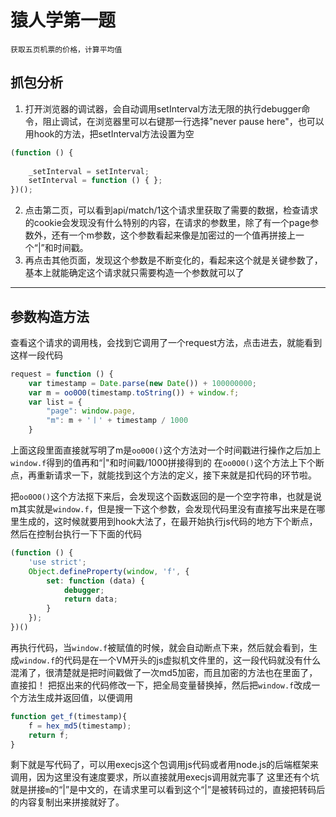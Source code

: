 # 猿人学第一题
```
获取五页机票的价格，计算平均值
```
## 抓包分析
1. 打开浏览器的调试器，会自动调用setInterval方法无限的执行debugger命令，阻止调试，在浏览器里可以右键那一行选择"never pause here"，也可以用hook的方法，把setInterval方法设置为空
```javascript
(function () {
    
    _setInterval = setInterval;
    setInterval = function () { };
})();
```
2. 点击第二页，可以看到api/match/1这个请求里获取了需要的数据，检查请求的cookie会发现没有什么特别的内容，在请求的参数里，除了有一个page参数外，还有一个m参数，这个参数看起来像是加密过的一个值再拼接上一个“|”和时间戳。
3. 再点击其他页面，发现这个参数是不断变化的，看起来这个就是关键参数了，基本上就能确定这个请求就只需要构造一个参数就可以了
---
## 参数构造方法
查看这个请求的调用栈，会找到它调用了一个request方法，点击进去，就能看到这样一段代码
```javascript
request = function () {
    var timestamp = Date.parse(new Date()) + 100000000;
    var m = oo0O0(timestamp.toString()) + window.f;
    var list = {
        "page": window.page,
        "m": m + '丨' + timestamp / 1000
    }
```
上面这段里面直接就写明了m是`oo0O0()`这个方法对一个时间戳进行操作之后加上`window.f`得到的值再和“|"和时间戳/1000拼接得到的
在`oo0O0()`这个方法上下个断点，再重新请求一下，就能找到这个方法的定义，接下来就是扣代码的环节啦。

把`oo0O0()`这个方法抠下来后，会发现这个函数返回的是一个空字符串，也就是说m其实就是`window.f`，但是搜一下这个参数，会发现代码里没有直接写出来是在哪里生成的，这时候就要用到hook大法了，在最开始执行js代码的地方下个断点，然后在控制台执行一下下面的代码
```javascript
(function () {
    'use strict';
    Object.defineProperty(window, 'f', {
        set: function (data) {   
            debugger;
            return data;
        }
    });
})()
```
再执行代码，当`window.f`被赋值的时候，就会自动断点下来，然后就会看到，生成`window.f`的代码是在一个VM开头的js虚拟机文件里的，这一段代码就没有什么混淆了，很清楚就是把时间戳做了一次md5加密，而且加密的方法也在里面了，直接扣！
把抠出来的代码修改一下，把全局变量替换掉，然后把`window.f`改成一个方法生成并返回值，以便调用
```javascript
function get_f(timestamp){
	f = hex_md5(timestamp);
	return f;
}
```
剩下就是写代码了，可以用execjs这个包调用js代码或者用node.js的后端框架来调用，因为这里没有速度要求，所以直接就用execjs调用就完事了
这里还有个坑就是拼接`m`的“|”是中文的，在请求里可以看到这个“|”是被转码过的，直接把转码后的内容复制出来拼接就好了。


